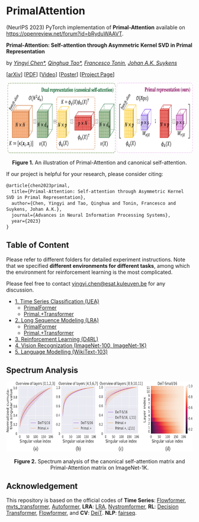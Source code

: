 # PrimalAttention
(NeurIPS 2023) PyTorch implementation of **Primal-Attention** available on https://openreview.net/forum?id=bRyduWAAVT.

**Primal-Attention: Self-attention through Asymmetric Kernel SVD in Primal Representation**

by *[Yingyi Chen*](https://yingyichen-cyy.github.io/),
[Qinghua Tao*](https://qinghua-tao.github.io/), 
[Francesco Tonin](https://taralloc.github.io/), 
[Johan A.K. Suykens](https://www.esat.kuleuven.be/sista/members/suykens.html)*

[[arXiv](https://arxiv.org/abs/2305.19798)]
[[PDF](https://openreview.net/forum?id=bRyduWAAVT)]
[[Video](https://nips.cc/virtual/2023/poster/71144)]
[[Poster](https://yingyichen-cyy.github.io/Primal-Attention/resrc/poster.pdf)]
[[Project Page](https://yingyichen-cyy.github.io/Primal-Attention/)]

<p align="center">
<img src="./pics/pipeline.jpg" height = "190" alt="" align=center />
<br><br>
<b>Figure 1.</b> An illustration of Primal-Attention and canonical self-attention.
</p>

If our project is helpful for your research, please consider citing:
``` 
@article{chen2023primal,
  title={Primal-Attention: Self-attention through Asymmetric Kernel SVD in Primal Representation},
  author={Chen, Yingyi and Tao, Qinghua and Tonin, Francesco and Suykens, Johan A.K.},
  journal={Advances in Neural Information Processing Systems},
  year={2023}
}
```

## Table of Content
Please refer to different folders for detailed experiment instructions. 
Note that we specified **different environments for different tasks**, among which the environment for reinforcement learning is the most complicated.

Please feel free to contact yingyi.chen@esat.kuleuven.be for any discussion.

* [1. Time Series Classification (UEA)](https://github.com/yingyichen-cyy/PrimalAttention/tree/master/PrimalAttention_TimeSeries)
  - [PrimalFormer](https://github.com/yingyichen-cyy/PrimalAttention/tree/master/PrimalAttention_TimeSeries/PrimalFormer)
  - [Primal.+Transformer](https://github.com/yingyichen-cyy/PrimalAttention/tree/master/PrimalAttention_TimeSeries/Primal.%2BTrans.)
* [2. Long Sequence Modeling (LRA)](https://github.com/yingyichen-cyy/PrimalAttention/tree/master/PrimalAttention_LRA)
  - [PrimalFormer](https://github.com/yingyichen-cyy/PrimalAttention/tree/master/PrimalAttention_LRA/PrimalFormer)
  - [Primal.+Transformer](https://github.com/yingyichen-cyy/PrimalAttention/tree/master/PrimalAttention_LRA/Primal.%2BTrans.)
* [3. Reinforcement Learning (D4RL)](https://github.com/yingyichen-cyy/PrimalAttention/tree/master/PrimalAttention_RL)
* [4. Vision Recognization (ImageNet-100, ImageNet-1K)](https://github.com/yingyichen-cyy/PrimalAttention/tree/master/PrimalAttention_CV)
* [5. Language Modelling (WikiText-103)](https://github.com/yingyichen-cyy/PrimalAttention/tree/master/PrimalAttention_NLP)

## Spectrum Analysis
<p align="center">
<img src="./pics/heatmap.jpg" height = "190" alt="" align=center />
<br><br>
<b>Figure 2.</b> Spectrum analysis of the canonical self-attention matrix and Primal-Attention matrix on ImageNet-1K.
</p>

## Acknowledgement
This repository is based on the official codes of 
**Time Series**:
[Flowformer](https://github.com/thuml/Flowformer/tree/main/Flowformer_TimeSeries), 
[mvts_transformer](https://github.com/gzerveas/mvts_transformer),
[Autoformer](https://github.com/thuml/Autoformer),
**LRA**:
[LRA](https://github.com/google-research/long-range-arena),
[Nystromformer](https://github.com/mlpen/Nystromformer/tree/main),
**RL**:
[Decision Transformer](https://github.com/kzl/decision-transformer),
[Flowformer](https://github.com/thuml/Flowformer/tree/main/Flowformer_TimeSeries), 
and
**CV**:
[DeiT](https://github.com/facebookresearch/deit/blob/main/README_deit.md).
**NLP**:
[fairseq](https://github.com/facebookresearch/fairseq).

